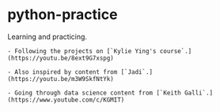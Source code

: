 # python-practice

Learning and practicing.

    - Following the projects on [`Kylie Ying's course`.](https://youtu.be/8ext9G7xspg)

    - Also inspired by content from [`Jadi`.](https://youtu.be/m3W9SkfNtYk)

    - Going through data science content from [`Keith Galli`.](https://www.youtube.com/c/KGMIT)